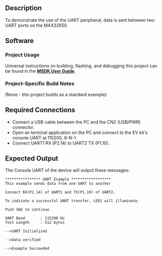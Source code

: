 ## Description

To demonstrate the use of the UART peripheral, data is sent between two UART ports on the MAX32650.


## Software

### Project Usage

Universal instructions on building, flashing, and debugging this project can be found in the **[MSDK User Guide](https://analog-devices-msdk.github.io/msdk/USERGUIDE/)**.

### Project-Specific Build Notes

(None - this project builds as a standard example)

## Required Connections

-   Connect a USB cable between the PC and the CN2 (USB/PWR) connector.
-   Open an terminal application on the PC and connect to the EV kit's console UART at 115200, 8-N-1.
-   Connect UART1 RX (P2.14) to UART2 TX (P1.10).

## Expected Output

The Console UART of the device will output these messages:

```
**************** UART Example ******************
This example sends data from one UART to another

Connect RX(P2.14) of UART1 and TX(P1.10) of UART2.

To indicate a successful UART transfer, LED1 will illuminate.

Push SW2 to continue

UART Baud       : 115200 Hz
Test Length     : 512 bytes

-->UART Initialized

-->Data verified

-->Example Succeeded
```
